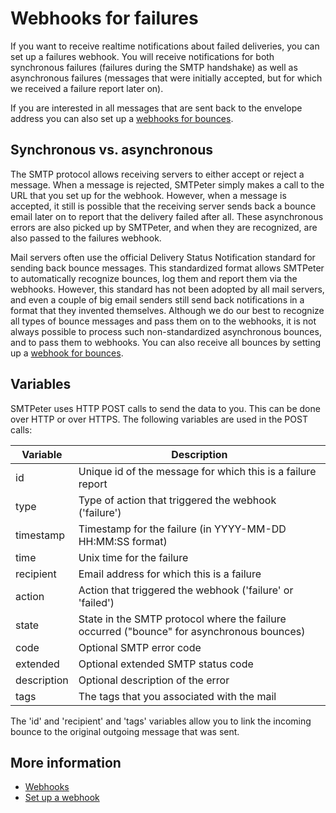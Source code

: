 # Webhooks for failures

If you want to receive realtime notifications about failed deliveries,
you can set up a failures webhook. You will receive notifications
for both synchronous failures (failures during the SMTP handshake)
as well as asynchronous failures (messages that were initially accepted,
but for which we received a failure report later on).

If you are interested in all messages that are sent back to the envelope 
address you can also set up a [webhooks for bounces](webhook-failures).

## Synchronous vs. asynchronous

The SMTP protocol allows receiving servers to either accept or reject a 
message. When a message is rejected, SMTPeter simply makes a call to the 
URL that you set up for the webhook. However, when a message is 
accepted, it still is possible that the receiving server sends back a 
bounce email later on to report that the delivery failed after all. These 
asynchronous errors are also picked up by SMTPeter, and when they are 
recognized, are also passed to the failures webhook.

Mail servers often use the official Delivery Status Notification standard 
for sending back bounce messages. This standardized format allows SMTPeter
to automatically recognize bounces, log them and report them via the
webhooks. However, this standard has not been adopted by all
mail servers, and even a couple of big email senders still send back 
notifications in a format that they invented themselves. Although we do
our best to recognize all types of bounce messages and pass them on to
the webhooks, it is not always possible to process such non-standardized
asynchronous bounces, and to pass them to webhooks. You can also receive 
all bounces by setting up a [webhook for bounces](webhook-bounces).

## Variables

SMTPeter uses HTTP POST calls to send the data to you. This can be done
over HTTP or over HTTPS. The following variables are used in the POST
calls:

| Variable     | Description                                                                               |
|--------------|-------------------------------------------------------------------------------------------|
| id           | Unique id of the message for which this is a failure report                               |
| type         | Type of action that triggered the webhook ('failure')                                     |
| timestamp    | Timestamp for the failure (in YYYY-MM-DD HH:MM:SS format)                                 |
| time         | Unix time for the failure                                                                 |
| recipient    | Email address for which this is a failure                                                 |
| action       | Action that triggered the webhook ('failure' or 'failed')                                 |
| state        | State in the SMTP protocol where the failure occurred ("bounce" for asynchronous bounces) |
| code         | Optional SMTP error code                                                                  |
| extended     | Optional extended SMTP status code                                                        |
| description  | Optional description of the error                                                         |
| tags         | The tags that you associated with the mail                                                |

The 'id' and 'recipient' and 'tags' variables allow you to link the incoming bounce
to the original outgoing message that was sent.

## More information

* [Webhooks](./webhooks)
* [Set up a webhook](./webhook-setup)
